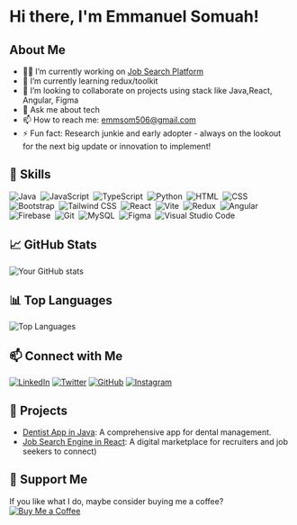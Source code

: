 # Hi there, I'm Emmanuel Somuah!

## About Me
- 👨‍💻 I’m currently working on [Job Search Platform](https://github.com/theduo34/kofcity-job-center-ui)
- 🌱 I’m currently learning redux/toolkit
- 👯 I’m looking to collaborate on projects using stack like Java,React, Angular, Figma
- 💬 Ask me about tech 
- 📫 How to reach me: [emmsom506@gmail.com](mailto:emmsom506@gmail.com)
- ⚡ Fun fact: Research junkie and early adopter - always on the lookout for the next big update or innovation to implement! 

## 🚀 Skills
![Java](https://img.shields.io/badge/-Java-05122A?style=flat&logo=java)&nbsp;
![JavaScript](https://img.shields.io/badge/-JavaScript-05122A?style=flat&logo=javascript)&nbsp;
![TypeScript](https://img.shields.io/badge/-TypeScript-05122A?style=flat&logo=typescript&logoColor=007ACC)&nbsp;
![Python](https://img.shields.io/badge/-Python-05122A?style=flat&logo=python)&nbsp;
![HTML](https://img.shields.io/badge/-HTML-05122A?style=flat&logo=HTML5)&nbsp;
![CSS](https://img.shields.io/badge/-CSS-05122A?style=flat&logo=CSS3&logoColor=1572B6)&nbsp;
![Bootstrap](https://img.shields.io/badge/-Bootstrap-05122A?style=flat&logo=bootstrap&logoColor=563D7C)&nbsp;
![Tailwind CSS](https://img.shields.io/badge/-Tailwind%20CSS-05122A?style=flat&logo=tailwindcss&logoColor=38B2AC)&nbsp;
![React](https://img.shields.io/badge/-React-05122A?style=flat&logo=react)&nbsp;
![Vite](https://img.shields.io/badge/-Vite-05122A?style=flat&logo=vite)&nbsp;
![Redux](https://img.shields.io/badge/-Redux-05122A?style=flat&logo=redux)&nbsp;
![Angular](https://img.shields.io/badge/-Angular-05122A?style=flat&logo=angular&logoColor=DD0031)&nbsp;
![Firebase](https://img.shields.io/badge/-Firebase-05122A?style=flat&logo=firebase&logoColor=FFCA28)&nbsp;
![Git](https://img.shields.io/badge/-Git-05122A?style=flat&logo=git)&nbsp;
![MySQL](https://img.shields.io/badge/-MySQL-05122A?style=flat&logo=mysql)&nbsp;
![Figma](https://img.shields.io/badge/-Figma-05122A?style=flat&logo=figma)&nbsp;
![Visual Studio Code](https://img.shields.io/badge/-Visual%20Studio%20Code-05122A?style=flat&logo=visual-studio-code&logoColor=007ACC)&nbsp;



## 📈 GitHub Stats
![Your GitHub stats](https://github-readme-stats.vercel.app/api?username=theduo34&show_icons=true&hide=issues&count_private=true&title_color=0891b2&text_color=ffffff&icon_color=0891b2&bg_color=000000&hide_border=true)

## 📊 Top Languages
![Top Languages](https://github-readme-stats.vercel.app/api/top-langs/?username=theduo34&layout=compact&title_color=0891b2&text_color=ffffff&icon_color=0891b2&bg_color=000000&hide_border=true)

## 📫 Connect with Me
[![LinkedIn](https://img.shields.io/badge/LinkedIn-blue?style=flat-square&logo=linkedin&logoColor=white)](https://www.linkedin.com/in/somuah-emmanuel-66111a1b9)
[![Twitter](https://img.shields.io/badge/Twitter-blue?style=flat-square&logo=twitter&logoColor=white)](https://www.x.com/theduo_34)
[![GitHub](https://img.shields.io/badge/GitHub-black?style=flat-square&logo=github&logoColor=white)](https://www.github.com/theduo34)
[![Instagram](https://img.shields.io/badge/Instagram-pink?style=flat-square&logo=instagram&logoColor=white)](http://www.instagram.com/theduo_34)

## 🌟 Projects
- [Dentist App in Java](https://github.com/theduo34/we-dens): A comprehensive app for dental management.
- [Job Search Engine in React](https://github.com/theduo34/kofcity-job-center-ui): A digital marketplace for recruiters and job seekers to connect)

## 💖 Support Me
If you like what I do, maybe consider buying me a coffee?  
[![Buy Me a Coffee](https://img.shields.io/badge/-Buy%20me%20a%20coffee-yellow?style=flat-square&logo=buy-me-a-coffee&logoColor=black)](https://www.linkedin.com/in/somuah-emmanuel-66111a1b9)
